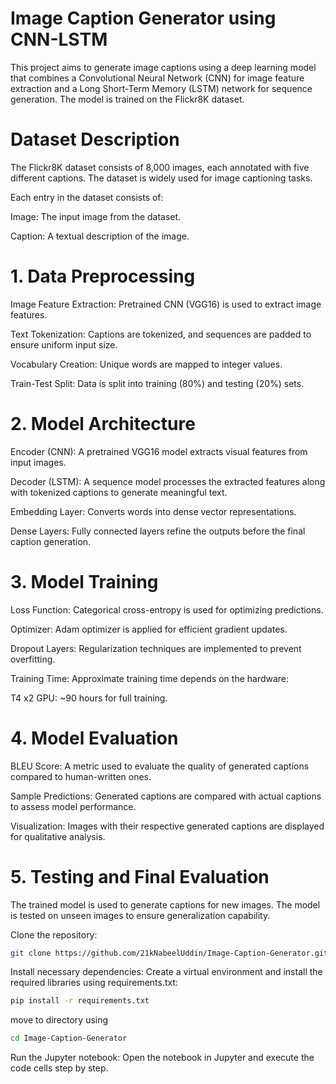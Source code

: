 # Image Caption Generator using CNN-LSTM

This project aims to generate image captions using a deep learning model that combines a Convolutional Neural Network (CNN) for image feature extraction and a Long Short-Term Memory (LSTM) network for sequence generation. The model is trained on the Flickr8K dataset.

# Dataset Description

The Flickr8K dataset consists of 8,000 images, each annotated with five different captions. The dataset is widely used for image captioning tasks.

Each entry in the dataset consists of:

Image: The input image from the dataset.

Caption: A textual description of the image.

# 1. Data Preprocessing

Image Feature Extraction: Pretrained CNN (VGG16) is used to extract image features.

Text Tokenization: Captions are tokenized, and sequences are padded to ensure uniform input size.

Vocabulary Creation: Unique words are mapped to integer values.

Train-Test Split: Data is split into training (80%) and testing (20%) sets.

# 2. Model Architecture

Encoder (CNN): A pretrained VGG16 model extracts visual features from input images.

Decoder (LSTM): A sequence model processes the extracted features along with tokenized captions to generate meaningful text.

Embedding Layer: Converts words into dense vector representations.

Dense Layers: Fully connected layers refine the outputs before the final caption generation.

# 3. Model Training

Loss Function: Categorical cross-entropy is used for optimizing predictions.

Optimizer: Adam optimizer is applied for efficient gradient updates.

Dropout Layers: Regularization techniques are implemented to prevent overfitting.

Training Time: Approximate training time depends on the hardware:

T4 x2 GPU: ~90 hours for full training.

# 4. Model Evaluation

BLEU Score: A metric used to evaluate the quality of generated captions compared to human-written ones.

Sample Predictions: Generated captions are compared with actual captions to assess model performance.

Visualization: Images with their respective generated captions are displayed for qualitative analysis.

# 5. Testing and Final Evaluation

The trained model is used to generate captions for new images. The model is tested on unseen images to ensure generalization capability.

Clone the repository:
```bash
git clone https://github.com/21kNabeelUddin/Image-Caption-Generator.git
```


Install necessary dependencies: Create a virtual environment and install the required libraries using requirements.txt:
```bash
pip install -r requirements.txt
```

move to directory using
```bash
cd Image-Caption-Generator
```

Run the Jupyter notebook: Open the notebook in Jupyter and execute the code cells step by step.
